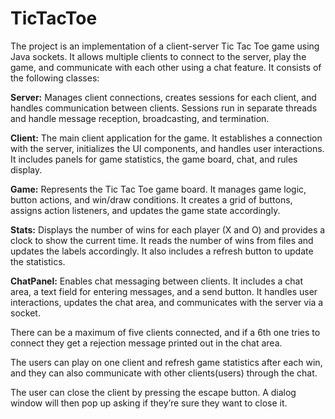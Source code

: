 # TicTacToe

The project is an implementation of a client-server Tic Tac Toe game using Java sockets. 
It allows multiple clients to connect to the server, play the game, and communicate with each other using a chat feature. 
It consists of the following classes:

**Server:** Manages client connections, creates sessions for each client, and handles communication between clients. Sessions run in separate threads and handle message reception, broadcasting, and termination.

**Client:** The main client application for the game. It establishes a connection with the server, initializes the UI components, and handles user interactions. It includes panels for game statistics, the game board, chat, and rules display.

**Game:** Represents the Tic Tac Toe game board. It manages game logic, button actions, and win/draw conditions. It creates a grid of buttons, assigns action listeners, and updates the game state accordingly.

**Stats:** Displays the number of wins for each player (X and O) and provides a clock to show the current time. It reads the number of wins from files and updates the labels accordingly. It also includes a refresh button to update the statistics.

**ChatPanel:** Enables chat messaging between clients. It includes a chat area, a text field for entering messages, and a send button. It handles user interactions, updates the chat area, and communicates with the server via a socket.

There can be a maximum of five clients connected, and if a 6th one tries to connect they get a rejection message printed out in the chat area.

The users can play on one client and refresh game statistics after each win, and they can also communicate with other clients(users) through the chat. 

The user can close the client  by pressing the escape button. A dialog window will then pop up asking if they’re sure they want to close it.
